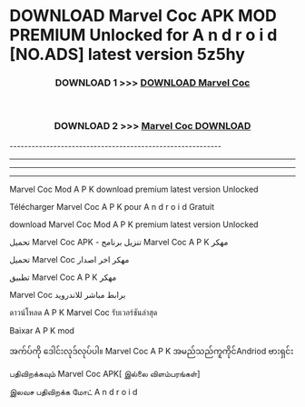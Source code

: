# DOWNLOAD Marvel Coc  APK MOD PREMIUM Unlocked for A n d r o i d [NO.ADS] latest version 5z5hy 



<div align="center">

<h3>DOWNLOAD 1 >>> <a href="https://getmod2.web.app/?judul=Marvel Coc ">DOWNLOAD Marvel Coc </a></h3><br>

<h3>DOWNLOAD 2 >>> <a href="https://getmod2.web.app/?judul=Marvel Coc ">Marvel Coc  DOWNLOAD </a></h3>

</div>
----------------------------------------------------------

----------------------------------------------------------

----------------------------------------------------------

----------------------------------------------------------

Marvel Coc  Mod A P K download premium latest version Unlocked

Télécharger Marvel Coc  A P K pour A n d r o i d Gratuit

download Marvel Coc  Mod A P K premium latest version Unlocked

تحميل Marvel Coc  APK - تنزيل برنامج Marvel Coc  A P K مهكر

تحميل Marvel Coc  مهكر اخر اصدار

تطبيق Marvel Coc  A P K مهكر

Marvel Coc  برابط مباشر للاندرويد

ดาวน์โหลด A P K Marvel Coc  รับเวอร์ชันล่าสุด

Baixar A P K mod

အက်ပ်ကို ဒေါင်းလုဒ်လုပ်ပါ။ Marvel Coc  A P K အမည်သည်ကူကိုင်Andriod ဗားရှင်း

பதிவிறக்கவும் Marvel Coc  APK[ இல்லை விளம்பரங்கள்] 
 
இலவச பதிவிறக்க மோட் A n d r o i d



